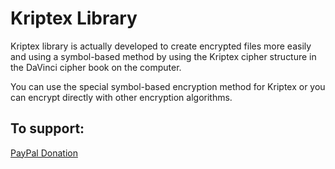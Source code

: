 # Kriptex Library

Kriptex library is actually developed to create encrypted files more easily and using a symbol-based method by using the Kriptex cipher structure in the DaVinci cipher book on the computer.

You can use the special symbol-based encryption method for Kriptex or you can encrypt directly with other encryption algorithms.


## To support:
[PayPal Donation](https://www.paypal.com/donate/?hosted_button_id=NKPHAU3NY3GZU)

